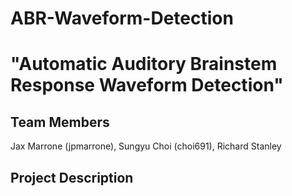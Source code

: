 # ABR-Waveform-Detection
# "Automatic Auditory Brainstem Response Waveform Detection" 
  
## Team Members
  Jax Marrone (jpmarrone), Sungyu Choi (choi691), Richard Stanley 

## Project Description
